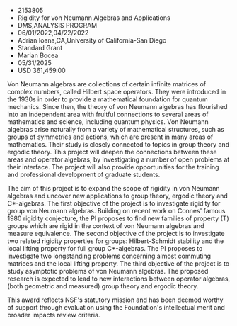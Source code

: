 
* 2153805
* Rigidity for von Neumann Algebras and Applications
* DMS,ANALYSIS PROGRAM
* 06/01/2022,04/22/2022
* Adrian Ioana,CA,University of California-San Diego
* Standard Grant
* Marian Bocea
* 05/31/2025
* USD 361,459.00

Von Neumann algebras are collections of certain infinite matrices of complex
numbers, called Hilbert space operators. They were introduced in the 1930s in
order to provide a mathematical foundation for quantum mechanics. Since then,
the theory of von Neumann algebras has flourished into an independent area with
fruitful connections to several areas of mathematics and science, including
quantum physics. Von Neumann algebras arise naturally from a variety of
mathematical structures, such as groups of symmetries and actions, which are
present in many areas of mathematics. Their study is closely connected to topics
in group theory and ergodic theory. This project will deepen the connections
between these areas and operator algebras, by investigating a number of open
problems at their interface. The project will also provide opportunities for the
training and professional development of graduate students.

The aim of this project is to expand the scope of rigidity in von Neumann
algebras and uncover new applications to group theory, ergodic theory and
C*-algebras. The first objective of the project is to investigate rigidity for
group von Neumann algebras. Building on recent work on Connes' famous 1980
rigidity conjecture, the PI proposes to find new families of property (T) groups
which are rigid in the context of von Neumann algebras and measure equivalence.
The second objective of the project is to investigate two related rigidity
properties for groups: Hilbert-Schmidt stability and the local lifting property
for full group C*-algebras. The PI proposes to investigate two longstanding
problems concerning almost commuting matrices and the local lifting property.
The third objective of the project is to study asymptotic problems of von
Neumann algebras. The proposed research is expected to lead to new interactions
between operator algebras, (both geometric and measured) group theory and
ergodic theory.

This award reflects NSF's statutory mission and has been deemed worthy of
support through evaluation using the Foundation's intellectual merit and broader
impacts review criteria.
